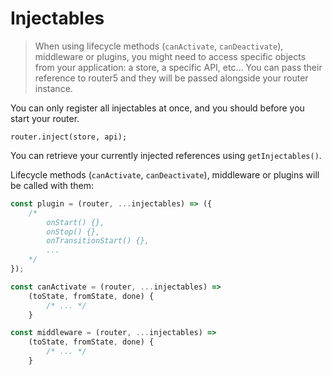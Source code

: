 # Injectables

> When using lifecycle methods (`canActivate`, `canDeactivate`), middleware or plugins, you might need to access specific objects from your application: a store, a specific API, etc... You can pass their reference to router5 and they will be passed alongside your router instance.

You can only register all injectables at once, and you should before you start your router.

```javscript
router.inject(store, api);
```

You can retrieve your currently injected references using `getInjectables()`.

Lifecycle methods (`canActivate`, `canDeactivate`), middleware or plugins will be called with them:

```js
const plugin = (router, ...injectables) => ({
    /*
        onStart() {},
        onStop() {},
        onTransitionStart() {},
        ...
    */
});
```

```js
const canActivate = (router, ...injectables) =>
    (toState, fromState, done) {
        /* ... */
    }
```


```js
const middleware = (router, ...injectables) =>
    (toState, fromState, done) {
        /* ... */
    }
```
